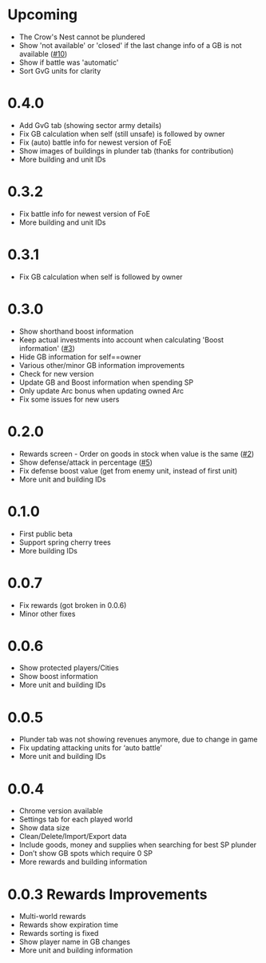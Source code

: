 # Upcoming
* The Crow's Nest cannot be plundered
* Show 'not available' or 'closed' if the last change info of a GB is not available ([#10](https://github.com/veger/foei/issues/10))
* Show if battle was 'automatic'
* Sort GvG units for clarity

# 0.4.0
* Add GvG tab (showing sector army details)
* Fix GB calculation when self (still unsafe) is followed by owner
* Fix (auto) battle info for newest version of FoE
* Show images of buildings in plunder tab (thanks for contribution)
* More building and unit IDs

# 0.3.2
* Fix battle info for newest version of FoE
* More building and unit IDs

# 0.3.1
* Fix GB calculation when self is followed by owner

# 0.3.0
* Show shorthand boost information
* Keep actual investments into account when calculating 'Boost information' ([#3](https://github.com/veger/foei/issues/3))
* Hide GB information for self==owner
* Various other/minor GB information improvements
* Check for new version
* Update GB and Boost information when spending SP
* Only update Arc bonus when updating owned Arc
* Fix some issues for new users

# 0.2.0
* Rewards screen - Order on goods in stock when value is the same ([#2](https://github.com/veger/foei/issues/2))
* Show defense/attack in percentage ([#5](https://github.com/veger/foei/issues/5))
* Fix defense boost value (get from enemy unit, instead of first unit)
* More unit and building IDs

# 0.1.0
* First public beta
* Support spring cherry trees
* More building IDs

# 0.0.7
* Fix rewards (got broken in 0.0.6)
* Minor other fixes

# 0.0.6
* Show protected players/Cities
* Show boost information
* More unit and building IDs

# 0.0.5
* Plunder tab was not showing revenues anymore, due to change in game
* Fix updating attacking units for ‘auto battle’
* More unit and building IDs

# 0.0.4
* Chrome version available
* Settings tab for each played world
* Show data size
* Clean/Delete/Import/Export data
* Include goods, money and supplies when searching for best SP plunder
* Don’t show GB spots which require 0 SP
* More rewards and building information

# 0.0.3 Rewards Improvements
* Multi-world rewards
* Rewards show expiration time
* Rewards sorting is fixed
* Show player name in GB changes
* More unit and building information
